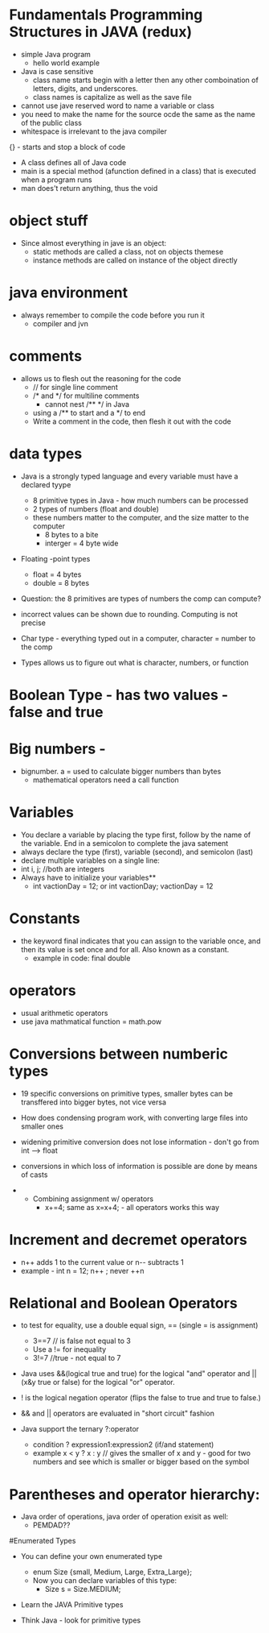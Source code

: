 # Fundamentals Programming Structures in JAVA (redux)

* simple Java program
	* hello world example
* Java is case sensitive
	* class name starts begin with a letter then any other comboination of letters, digits, and underscores.
	* class names is capitalize as well as the save file
* cannot use jave reserved word to name a variable or class
* you need to make the name for the source ocde the same as the name of the public class
* whitespace is irrelevant to the java compiler


{} - starts and stop a block of code 

* A class defines all of Java code 
* main is a special method (afunction defined in a class) that is executed when a program runs
* man does't return anything, thus the void

# object stuff
* Since almost everything in jave is an object:
	* static methods are called a class, not on objects themese
	* instance methods are called on instance of the object directly 

# java environment 
* always remember to compile the code before you run it 
	* compiler and jvn

# comments
* allows us to flesh out the reasoning for the code
	* // for single line comment
	* /* and */ for multiline comments
		* cannot nest /** */ in Java
	* using a /** to start and a */ to end
	* Write a comment in the code, then flesh it out with the code

# data types 
* Java is a strongly typed language and every variable must have a declared tyype 
	* 8 primitive types in Java - how much numbers can be processed
	* 2 types of numbers (float and double) 
	* these numbers matter to the computer, and the size matter to the computer
		* 8 bytes to a bite
		* interger = 4 byte wide 
* Floating -point types
	* float = 4 bytes
	* double = 8 bytes    
* Question: the 8 primitives are types of numbers the comp can compute?  

* incorrect values can be shown due to rounding. Computing is not precise 

* Char type - everything typed out in a computer, character = number to the comp
* Types allows us to figure out what is character, numbers, or function

# Boolean Type - has two values - false and true

# Big numbers -
* bignumber. a = used to calculate bigger numbers than bytes
	* mathematical operators need a call function

# Variables 
 * You declare a variable by placing the type first, follow by the name of the variable. End in a semicolon to complete the java satement
 * always declare the type (first), variable (second), and semicolon (last)
 * declare multiple variables on a single line: 
 * int i, j; //both are integers
 * Always have to initialize your variables**
 	* int vactionDay = 12; or int vactionDay; vactionDay = 12

# Constants 
* the keyword final indicates that you can assign to the variable once, and then its value is set once and for all. Also known as a constant. 
	* example in code: final double

# operators 
* usual arithmetic operators 
* use java mathmatical function = math.pow

# Conversions between numberic types   
* 19 specific conversions on primitive types, smaller bytes can be transffered into bigger bytes, not vice versa
* How does condensing program work, with converting large files into smaller ones
* widening primitive conversion does not lose information - don't go from int --> float

* conversions in which loss of information is possible are done by means of casts 
* * Combining assignment w/ operators 
	* x+=4; same as x=x+4; - all operators works this way

# Increment and decremet operators 
* n++ adds 1 to the current value or n-- subtracts 1
* example - int n = 12; n++ ; never ++n


# Relational and Boolean Operators 
* to test for equality, use a double equal sign, == (single = is assignment)
	* 3==7 // is false not equal to 3 
	* Use a != for inequality
	* 3!=7 //true - not equal to 7 

* Java uses &&(logical true and true) for the logical "and" operator and ||(x&y true or false) for the logical "or" operator. 
* ! is the logical negation operator (flips the false to true and true to false.)
* && and || operators are evaluated in "short circuit" fashion
* Java support the ternary ?:operator
	* condition ? expression1:expression2 (if/and statement) 
	* example x < y ? x : y // gives the smaller of x and y - good for two numbers and see which is smaller or bigger based on the symbol

# Parentheses and operator hierarchy:
* Java order of operations, java order of operation exisit as well: 
	* PEMDAD??

	
#Enumerated Types 
* You can define your own enumerated type
	* enum Size {small, Medium, Large, Extra_Large};
	* Now you can declare variables of this type:
		* Size s = Size.MEDIUM;

* Learn the JAVA Primitive types
* Think Java - look for primitive types  

 